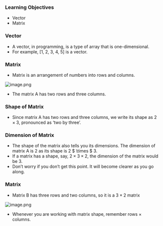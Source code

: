 ### Learning Objectives

* Vector
* Matrix

### Vector

* A vector, in programming, is a type of array that is one-dimensional.
* For example, \[1, 2, 3, 4, 5] is a vector.

### Matrix

* Matrix is an arrangement of numbers into rows and columns.







![image.png](https://dphi-live.s3.amazonaws.com/media_uploads/image_ce134eebc081422594798b6fb9172680.png)







* The matrix A has two rows and three columns.

### Shape of Matrix

* Since matrix A has two rows and three columns, we write its shape as $2 \times 3$, pronounced as ‘two by three’.

### Dimension of Matrix

* The shape of the matrix also tells you its dimensions. The dimension of matrix A is 2 as its shape is 2 $ \times $ 3.
* If a matrix has a shape, say, $2 \times 3 \times 2$, the dimension of the matrix would be 3.
* Don’t worry if you don’t get this point. It will become clearer as you go along.

### Matrix

* Matrix B has three rows and two columns, so it is a $3 \times 2$ matrix



![image.png](https://dphi-live.s3.amazonaws.com/media_uploads/image_ad591b66fe37497f83908e0fc34aa49b.png)



* Whenever you are working with matrix shape, remember rows $\times$ columns.